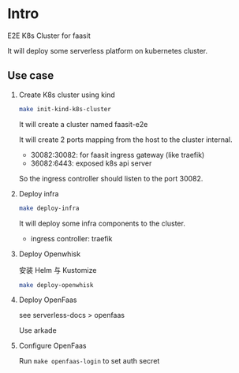 # Intro

E2E K8s Cluster for faasit

It will deploy some serverless platform on kubernetes cluster.

## Use case

1. Create K8s cluster using kind

   ```sh
   make init-kind-k8s-cluster
   ```

   It will create a cluster named faasit-e2e

   It will create 2 ports mapping from the host to the cluster internal.

   - 30082:30082: for faasit ingress gateway (like traefik)
   - 36082:6443: exposed k8s api server

   So the ingress controller should listen to the port 30082.

2. Deploy infra

   ```sh
   make deploy-infra
   ```

   It will deploy some infra components to the cluster.

   - ingress controller: traefik

3. Deploy Openwhisk

   安装 Helm 与 Kustomize

   ```sh
   make deploy-openwhisk
   ```

4. Deploy OpenFaas

   see serverless-docs > openfaas

   Use arkade

5. Configure OpenFaas

   Run `make openfaas-login` to set auth secret